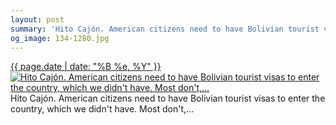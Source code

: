 ```yaml
---
layout: post
summary: 'Hito Cajón. American citizens need to have Bolivian tourist visas to enter the country, which we didn&#x27;t have. Most don&#x27;t,...'
og_image: 134-1280.jpg
---
```


<p>
  <time><a href="/134">{{ page.date | date: "%B %e, %Y" }}</a></time>
  <a href="/134"><img src="{{ site.assets_url }}/134-640.jpg" srcset="{{ site.assets_url }}/134-1280.jpg 1280w, {{ site.assets_url }}/134-960.jpg 960w, {{ site.assets_url }}/134-640.jpg 640w, {{ site.assets_url }}/134-320.jpg 320w" sizes="(min-width: 700px) 50vw, calc(100vw - 2rem)" alt="Hito Cajón. American citizens need to have Bolivian tourist visas to enter the country, which we didn&#x27;t have. Most don&#x27;t,..." /></a>
  <span>Hito Cajón. American citizens need to have Bolivian tourist visas to enter the country, which we didn&#x27;t have. Most don&#x27;t,...</span>
</p>
